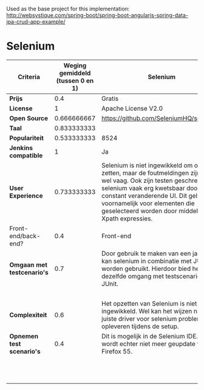 Used as the base project for this implementation: http://websystique.com/spring-boot/spring-boot-angularjs-spring-data-jpa-crud-app-example/


# Selenium


| **Criteria**                 | **Weging gemiddeld (tussen 0 en 1)** | **Selenium**                                                                                                                                                                                                                                                                                    | **Waarde** | **Gewogen Waarde** |
|--------------------------|----------------------------------|---------------------------------------------------------------------------------------------------------------------------------------------------------------------------------------------------------------------------------------------------------------------------------------------|--------|----------------|
| **Prijs**                    | 0.4                              | Gratis                                                                                                                                                                                                                                                                                      | 10     | 4              |
| **License**                  | 1                                | Apache License V2.0                                                                                                                                                                                                                                                                         | 10     | 10             |
| **Open Source**              | 0.666666667                      | https://github.com/SeleniumHQ/selenium/                                                                                                                                                                                                                                                     | 10     | 6.66666667     |
| **Taal**                     | 0.833333333                      |                                                                                                                                                                                                                                                                                             | 0      | 0              |
| **Populariteit**             | 0.533333333                      | 8524                                                                                                                                                                                                                                                                                        | 10     | 5.33333333     |
| **Jenkins compatible**       | 1                                | Ja                                                                                                                                                                                                                                                                                          | 10     | 10             |
| **User Experience**          | 0.733333333                      | Selenium is niet ingewikkeld om   op te zetten, maar de foutmeldingen zijn vaak wel vaag. Ook zijn testen   geschreven met selenium vaak erg kwetsbaar door de constant veranderende UI.   Dit geld voornamelijk voor elementen die geselecteerd worden door middel van   Xpath expressies. | 6      | 4.399999998    |
| Front-end/back-end?      | 0.4                              | Front-end                                                                                                                                                                                                                                                                                   | 5      | 2              |
| **Omgaan met testcenario's** | 0.7                              | Door gebruik te maken van een   java api kan selenium in combinatie met JUnit worden gebruikt. Hierdoor bied   het dezelfde omgang met testscenario's als JUnit.                                                                                                                            | 8      | 5.6            |
|                          |                                  |                                                                                                                                                                                                                                                                                             | 0      |                |
| **Complexiteit**             | 0.6                              | Het opzetten van Selenium is   niet erg ingewikkeld. Wel kan het wijzen naar de juiste driver voor selenium   problemen opleveren tijdens de setup.                                                                                                                                         | 8      | 4.8            |
| **Opnemen test scenario's**  | 0.4                              | Dit is mogelijk in de Selenium   IDE. Deze wordt echter niet meer geupdate vanaf Firefox 55.                                                                                                                                                                                                | 5      | 2              |
|                          |                                  |                                                                                                                                                                                                                                                                                             |        |                |
|                          |                                  |                                                                                                                                                                                                                                                                                             |        |                |
|                          |                                  |                                                                                                                                                                                                                                                                                             |        |                |
|                          |                                  |                                                                                                                                                                                                                                                                                             |        | **RESULTAAT**      |
|                          |                                  |                                                                                                                                                                                                                                                                                             |        | 54.8           |
